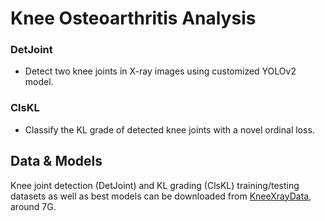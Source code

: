 #  Knee Osteoarthritis Analysis

### DetJoint
- Detect two knee joints in X-ray images using customized YOLOv2 model.

### ClsKL
- Classify the KL grade of detected knee joints with a novel ordinal loss.


## Data & Models
Knee joint detection (DetJoint) and KL grading (ClsKL) training/testing datasets as well as best models can be downloaded from [KneeXrayData](https://figshare.com/account/home#/projects/63776), around 7G.
